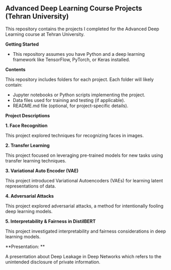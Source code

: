 ## Advanced Deep Learning Course Projects (Tehran University)

This repository contains the projects I completed for the Advanced Deep Learning course at Tehran University.

**Getting Started**

- This repository assumes you have Python and a deep learning framework like TensorFlow, PyTorch, or Keras installed.

**Contents**

This repository includes folders for each project.  Each folder will likely contain:

- Jupyter notebooks or Python scripts implementing the project.
- Data files used for training and testing (if applicable).
- README.md file (optional, for project-specific details).

**Project Descriptions**

**1. Face Recognition**

This project explored techniques for recognizing faces in images. 

**2. Transfer Learning**

This project focused on leveraging pre-trained models for new tasks using transfer learning techniques. 

**3. Variational Auto Encoder (VAE)**

This project introduced Variational Autoencoders (VAEs) for learning latent representations of data.

**4. Adversarial Attacks**

This project explored adversarial attacks, a method for intentionally fooling deep learning models.

**5. Interpretability & Fairness in DistilBERT**

This project investigated interpretability and fairness considerations in deep learning models.

**Presentation: **

A presentation about Deep Leakage in Deep Networks which refers to the unintended disclosure of private information.
